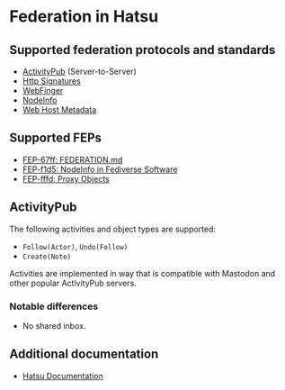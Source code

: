 # Federation in Hatsu

## Supported federation protocols and standards

- [ActivityPub](https://www.w3.org/TR/activitypub/) (Server-to-Server)
- [Http Signatures](https://datatracker.ietf.org/doc/html/draft-cavage-http-signatures)
- [WebFinger](https://webfinger.net/)
- [NodeInfo](https://nodeinfo.diaspora.software/)
- [Web Host Metadata](https://datatracker.ietf.org/doc/html/rfc6415)

## Supported FEPs

- [FEP-67ff: FEDERATION.md](https://codeberg.org/fediverse/fep/src/branch/main/fep/67ff/fep-67ff.md)
- [FEP-f1d5: NodeInfo in Fediverse Software](https://codeberg.org/fediverse/fep/src/branch/main/fep/f1d5/fep-f1d5.md)
- [FEP-fffd: Proxy Objects](https://codeberg.org/fediverse/fep/src/branch/main/fep/fffd/fep-fffd.md)

## ActivityPub

The following activities and object types are supported:

- `Follow(Actor)`, `Undo(Follow)`
- `Create(Note)`

<!-- - `Create(Note)`, `Update(Note)`, `Delete(Note)` -->
<!-- - `Like(Note)`, `Undo(Like)` -->
<!-- - `Announce(Note)`, `Undo(Announce)` -->

Activities are implemented in way that is compatible with Mastodon and other
popular ActivityPub servers.

### Notable differences

- No shared inbox.

## Additional documentation

- [Hatsu Documentation](https://hatsu.cli.rs)
